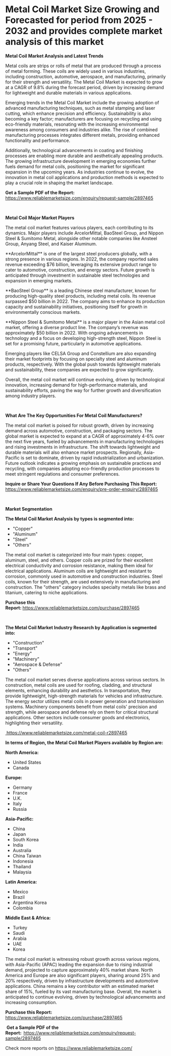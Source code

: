 <p><h1>Metal Coil Market Size Growing and Forecasted for period from 2025 - 2032 and provides complete market analysis of this market</h1></p><p><strong>Metal Coil Market Analysis and Latest Trends</strong></p>
<p><p>Metal coils are strips or rolls of metal that are produced through a process of metal forming. These coils are widely used in various industries, including construction, automotive, aerospace, and manufacturing, primarily for their strength and versatility. The Metal Coil Market is expected to grow at a CAGR of 9.8% during the forecast period, driven by increasing demand for lightweight and durable materials in various applications.</p><p>Emerging trends in the Metal Coil Market include the growing adoption of advanced manufacturing techniques, such as metal stamping and laser cutting, which enhance precision and efficiency. Sustainability is also becoming a key factor; manufacturers are focusing on recycling and using eco-friendly materials, resonating with the increasing environmental awareness among consumers and industries alike. The rise of combined manufacturing processes integrates different metals, providing enhanced functionality and performance.</p><p>Additionally, technological advancements in coating and finishing processes are enabling more durable and aesthetically appealing products. The growing infrastructure development in emerging economies further fuels demand for metal coils, positioning the market for significant expansion in the upcoming years. As industries continue to evolve, the innovation in metal coil applications and production methods is expected to play a crucial role in shaping the market landscape.</p></p>
<p><strong>Get a Sample PDF of the Report:&nbsp;</strong> <a href="https://www.reliablemarketsize.com/enquiry/request-sample/2897465?utm_campaign=3528&utm_medium=2&utm_source=Github&utm_content=ia&utm_term=15032025&utm_id=metal-coil">https://www.reliablemarketsize.com/enquiry/request-sample/2897465</a></p>
<p>&nbsp;</p>
<p><strong>Metal Coil Major Market Players</strong></p>
<p><p>The metal coil market features various players, each contributing to its dynamics. Major players include ArcelorMittal, BaoSteel Group, and Nippon Steel & Sumitomo Metal, alongside other notable companies like Ansteel Group, Anyang Steel, and Kaiser Aluminum.</p><p>**ArcelorMittal** is one of the largest steel producers globally, with a strong presence in various regions. In 2022, the company reported sales revenue exceeding $76 billion, leveraging its extensive product range to cater to automotive, construction, and energy sectors. Future growth is anticipated through investment in sustainable steel technologies and expansion in emerging markets.</p><p>**BaoSteel Group** is a leading Chinese steel manufacturer, known for producing high-quality steel products, including metal coils. Its revenue surpassed $50 billion in 2022. The company aims to enhance its production capacity and sustainability initiatives, positioning itself for growth in environmentally conscious markets.</p><p>**Nippon Steel & Sumitomo Metal** is a major player in the Asian metal coil market, offering a diverse product line. The company’s revenue was approximately $50 billion in 2022. With ongoing advancements in technology and a focus on developing high-strength steel, Nippon Steel is set for a promising future, particularly in automotive applications.</p><p>Emerging players like CELSA Group and Constellium are also expanding their market footprints by focusing on specialty steel and aluminum products, respectively. With the global push towards lightweight materials and sustainability, these companies are expected to grow significantly.</p><p>Overall, the metal coil market will continue evolving, driven by technological innovation, increasing demand for high-performance materials, and sustainability efforts, paving the way for further growth and diversification among industry players.</p></p>
<p>&nbsp;</p>
<p><strong>What Are The Key Opportunities For Metal Coil Manufacturers?</strong></p>
<p><p>The metal coil market is poised for robust growth, driven by increasing demand across automotive, construction, and packaging sectors. The global market is expected to expand at a CAGR of approximately 4-6% over the next five years, fueled by advancements in manufacturing technologies and rising investments in infrastructure. The shift towards lightweight and durable materials will also enhance market prospects. Regionally, Asia-Pacific is set to dominate, driven by rapid industrialization and urbanization. Future outlook indicates a growing emphasis on sustainable practices and recycling, with companies adopting eco-friendly production processes to meet stringent regulations and consumer preferences.</p></p>
<p><strong>Inquire or Share Your Questions If Any Before Purchasing This Report:</strong> <a href="https://www.reliablemarketsize.com/enquiry/pre-order-enquiry/2897465?utm_campaign=3528&utm_medium=2&utm_source=Github&utm_content=ia&utm_term=15032025&utm_id=metal-coil">https://www.reliablemarketsize.com/enquiry/pre-order-enquiry/2897465</a></p>
<p>&nbsp;</p>
<p><strong>Market Segmentation</strong></p>
<p><strong>The Metal Coil Market Analysis by types is segmented into:</strong></p>
<p><ul><li>"Copper"</li><li>"Aluminum"</li><li>"Steel"</li><li>"Others"</li></ul></p>
<p><p>The metal coil market is categorized into four main types: copper, aluminum, steel, and others. Copper coils are prized for their excellent electrical conductivity and corrosion resistance, making them ideal for electrical applications. Aluminum coils are lightweight and resistant to corrosion, commonly used in automotive and construction industries. Steel coils, known for their strength, are used extensively in manufacturing and construction. The "others" category includes specialty metals like brass and titanium, catering to niche applications.</p></p>
<p><strong>Purchase this Report:&nbsp;</strong><a href="https://www.reliablemarketsize.com/purchase/2897465?utm_campaign=3528&utm_medium=2&utm_source=Github&utm_content=ia&utm_term=15032025&utm_id=metal-coil">https://www.reliablemarketsize.com/purchase/2897465</a></p>
<p>&nbsp;</p>
<p><strong>The Metal Coil Market Industry Research by Application is segmented into:</strong></p>
<p><ul><li>"Construction"</li><li>"Transport"</li><li>"Energy"</li><li>"Machinery"</li><li>"Aerospace & Defense"</li><li>"Others"</li></ul></p>
<p><p>The metal coil market serves diverse applications across various sectors. In construction, metal coils are used for roofing, cladding, and structural elements, enhancing durability and aesthetics. In transportation, they provide lightweight, high-strength materials for vehicles and infrastructure. The energy sector utilizes metal coils in power generation and transmission systems. Machinery components benefit from metal coils' precision and strength, while aerospace and defense rely on them for critical structural applications. Other sectors include consumer goods and electronics, highlighting their versatility.</p></p>
<p><a href="https://www.reliablemarketsize.com/metal-coil-r2897465?utm_campaign=3528&utm_medium=2&utm_source=Github&utm_content=ia&utm_term=15032025&utm_id=metal-coil">&nbsp;https://www.reliablemarketsize.com/metal-coil-r2897465</a></p>
<p><strong>In terms of Region, the Metal Coil Market Players available by Region are:</strong></p>
<p>
    <p> <strong> North America: </strong>
        <ul>
            <li>United States</li>
            <li>Canada</li>
        </ul>
        </p> 
    <p> <strong> Europe: </strong>
        <ul>
            <li>Germany</li>
            <li>France</li>
            <li>U.K.</li>
            <li>Italy</li>
            <li>Russia</li>
        </ul>
        </p> 
    <p> <strong> Asia-Pacific: </strong>
        <ul>
            <li>China</li>
            <li>Japan</li>
            <li>South Korea</li>
            <li>India</li>
            <li>Australia</li>
            <li>China Taiwan</li>
            <li>Indonesia</li>
            <li>Thailand</li>
            <li>Malaysia</li>
        </ul>
        </p> 
    <p> <strong> Latin America: </strong>
        <ul>
            <li>Mexico</li>
            <li>Brazil</li>
            <li>Argentina Korea</li>
            <li>Colombia</li>
        </ul>
        </p> 
    <p> <strong> Middle East & Africa: </strong>
        <ul>
            <li>Turkey</li>
            <li>Saudi</li>
            <li>Arabia</li>
            <li>UAE</li>
            <li>Korea</li>
        </ul>
    </p>
    </p>
<p><p>The metal coil market is witnessing robust growth across various regions, with Asia-Pacific (APAC) leading the expansion due to rising industrial demand, projected to capture approximately 40% market share. North America and Europe are also significant players, sharing around 25% and 20% respectively, driven by infrastructure developments and automotive applications. China remains a key contributor with an estimated market share of 15%, fueled by its vast manufacturing base. Overall, the market is anticipated to continue evolving, driven by technological advancements and increasing consumption.</p></p>
<p><strong>Purchase this Report: </strong><a href="https://www.reliablemarketsize.com/purchase/2897465?utm_campaign=3528&utm_medium=2&utm_source=Github&utm_content=ia&utm_term=15032025&utm_id=metal-coil">https://www.reliablemarketsize.com/purchase/2897465</a></p>
<p>&nbsp;<strong>Get a Sample PDF of the Report:&nbsp;&nbsp;</strong><a href="https://www.reliablemarketsize.com/enquiry/request-sample/2897465?utm_campaign=3528&utm_medium=2&utm_source=Github&utm_content=ia&utm_term=15032025&utm_id=metal-coil">https://www.reliablemarketsize.com/enquiry/request-sample/2897465</a></p>
<p><strong></strong></p>
<p>Check more reports on <a href="https://www.reliablemarketsize.com/?utm_campaign=3528&utm_medium=2&utm_source=Github&utm_content=ia&utm_term=15032025&utm_id=metal-coil">https://www.reliablemarketsize.com/</a></p>